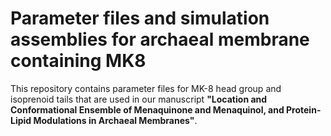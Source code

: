 # Parameter files and simulation assemblies for archaeal membrane containing MK8

This repository contains parameter files for MK-8 head group and isoprenoid tails that are used in our manuscript **"Location and Conformational Ensemble of Menaquinone and Menaquinol, and Protein-Lipid Modulations in Archaeal Membranes"**. 


